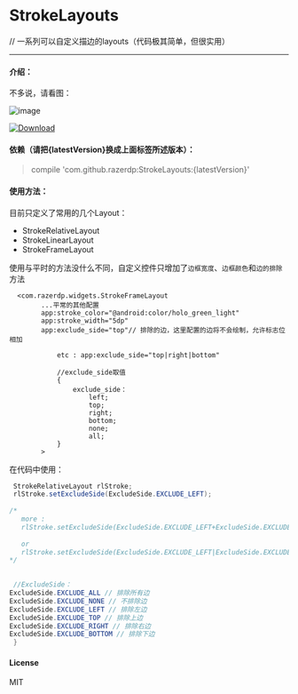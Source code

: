 # StrokeLayouts
// 一系列可以自定义描边的layouts（代码极其简单，但很实用）

---

#### 介绍：

不多说，请看图：

![image](https://github.com/razerdp/StrokeLayouts/blob/master/arts/demo.gif)

  
[![Download](https://api.bintray.com/packages/razerdp/maven/StrokeLayouts/images/download.svg)](https://bintray.com/razerdp/maven/StrokeLayouts/_latestVersion)
#### 依赖（请把{latestVersion}换成上面标签所述版本）：

> compile 'com.github.razerdp:StrokeLayouts:{latestVersion}'

#### 使用方法：

目前只定义了常用的几个Layout：

 - StrokeRelativeLayout
 - StrokeLinearLayout
 - StrokeFrameLayout
 
 使用与平时的方法没什么不同，自定义控件只增加了`边框宽度`、`边框颜色`和`边的排除`方法
 
```attrs
  <com.razerdp.widgets.StrokeFrameLayout
        ...平常的其他配置
        app:stroke_color="@android:color/holo_green_light"
        app:stroke_width="5dp"
        app:exclude_side="top"// 排除的边，这里配置的边将不会绘制，允许标志位相加
            
            etc : app:exclude_side="top|right|bottom"
            
            //exclude_side取值
            {
                exclude_side：
                    left;
                    top;
                    right;
                    bottom;
                    none;
                    all;
            }
        >
```


在代码中使用：

```java
 StrokeRelativeLayout rlStroke;
 rlStroke.setExcludeSide(ExcludeSide.EXCLUDE_LEFT);
 
/*
   more : 
   rlStroke.setExcludeSide(ExcludeSide.EXCLUDE_LEFT+ExcludeSide.EXCLUDE_TOP);
   
   or
   rlStroke.setExcludeSide(ExcludeSide.EXCLUDE_LEFT|ExcludeSide.EXCLUDE_TOP);
*/

 
 //ExcludeSide：
ExcludeSide.EXCLUDE_ALL // 排除所有边
ExcludeSide.EXCLUDE_NONE // 不排除边
ExcludeSide.EXCLUDE_LEFT // 排除左边
ExcludeSide.EXCLUDE_TOP // 排除上边
ExcludeSide.EXCLUDE_RIGHT // 排除右边
ExcludeSide.EXCLUDE_BOTTOM // 排除下边
 }
```

#### License 
MIT



